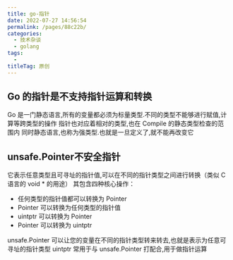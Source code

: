```yaml
---
title: go-指针
date: 2022-07-27 14:56:54
permalink: /pages/88c22b/
categories:
  - 技术杂谈
  - golang
tags:
  - 
titleTag: 原创
---
```


## Go 的指针是不支持指针运算和转换
Go 是一门静态语言,所有的变量都必须为标量类型.不同的类型不能够进行赋值,计算等跨类型的操作
指针也对应着相对的类型,也在 Compile 的静态类型检查的范围内
同时静态语言,也称为强类型.也就是一旦定义了,就不能再改变它



## unsafe.Pointer不安全指针
它表示任意类型且可寻址的指针值,可以在不同的指针类型之间进行转换（类似 C 语言的 void * 的用途）
其包含四种核心操作：
- 任何类型的指针值都可以转换为 Pointer
- Pointer 可以转换为任何类型的指针值
- uintptr 可以转换为 Pointer
- Pointer 可以转换为 uintptr

unsafe.Pointer 可以让您的变量在不同的指针类型转来转去,也就是表示为任意可寻址的指针类型
uintptr 常用于与 unsafe.Pointer 打配合,用于做指针运算
